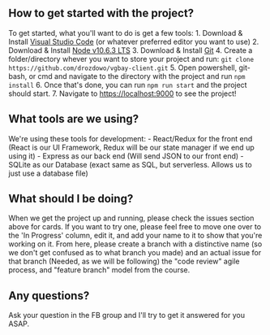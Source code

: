 ## How to get started with the project?
To get started, what you'll want to do is get a few tools:
    1. Download & Install [Visual Studio Code](https://code.visualstudio.com/download) (or whatever preferred editor you want to use)
    2. Download & Install [Node v10.6.3 LTS](https://nodejs.org/en/download/)
    3. Download & Install [Git](https://git-scm.com/)
    4. Create a folder/directory whever you want to store your project and run: ```git clone https://github.com/drozdowo/vgbay-client.git```
    5. Open powershell, git-bash, or cmd and navigate to the directory with the project and run ```npm install```
    6. Once that's done, you can run ```npm run start``` and the project should start.
    7. Navigate to [https://localhost:9000](https://localhost:9000) to see the project!

## What tools are we using?
We're using these tools for development:
    - React/Redux for the front end (React is our UI Framework, Redux will be our state manager if we end up using it)
    - Express as our back end (Will send JSON to our front end)
    - SQLite as our Database (exact same as SQL, but serverless. Allows us to just use a database file)

## What should I be doing?
When we get the project up and running, please check the issues section above for cards. If you want to try one, please feel free to move one
over to the 'In Progress' column, edit it, and add your name to it to show that you're working on it. From here, please create a branch with
a distinctive name (so we don't get confused as to what branch you made) and an actual issue for that branch (Needed, as we will be following) the "code review" agile process, and "feature branch" model from the course.

## Any questions?
Ask your question in the FB group and I'll try to get it answered for you ASAP.